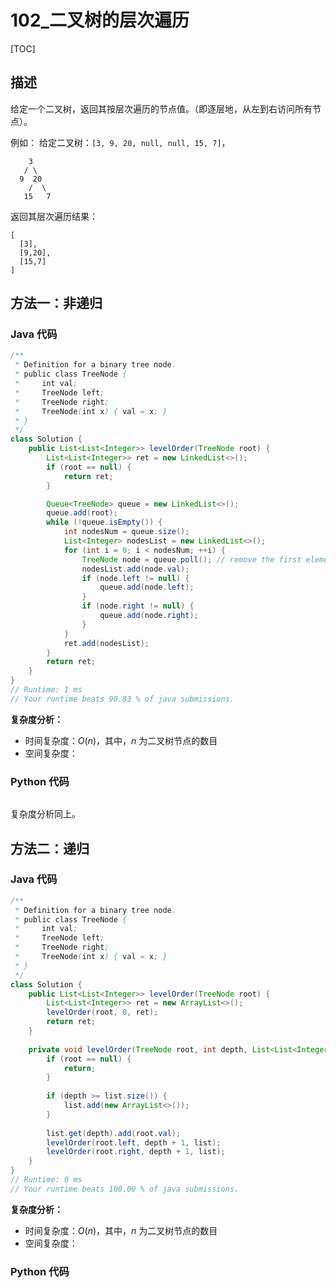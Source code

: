 # 102_二叉树的层次遍历

[TOC]

## 描述

给定一个二叉树，返回其按层次遍历的节点值。（即逐层地，从左到右访问所有节点）。

例如：
给定二叉树：`[3, 9, 20, null, null, 15, 7]`，

```
    3
   / \
  9  20
    /  \
   15   7
```

返回其层次遍历结果：

```
[
  [3],
  [9,20],
  [15,7]
]
```

## 方法一：非递归

### Java 代码

```java
/**
 * Definition for a binary tree node.
 * public class TreeNode {
 *     int val;
 *     TreeNode left;
 *     TreeNode right;
 *     TreeNode(int x) { val = x; }
 * }
 */
class Solution {
    public List<List<Integer>> levelOrder(TreeNode root) {
		List<List<Integer>> ret = new LinkedList<>();
		if (root == null) {
			return ret;
		}

		Queue<TreeNode> queue = new LinkedList<>();
		queue.add(root);
		while (!queue.isEmpty()) {
			int nodesNum = queue.size();
			List<Integer> nodesList = new LinkedList<>();
			for (int i = 0; i < nodesNum; ++i) {
				TreeNode node = queue.poll(); // remove the first element
				nodesList.add(node.val);
				if (node.left != null) {
					queue.add(node.left);
				}
				if (node.right != null) {
					queue.add(node.right);
				}
			}
			ret.add(nodesList);
		}
		return ret;
    }
}
// Runtime: 1 ms
// Your runtime beats 90.83 % of java submissions.
```

**复杂度分析：**

- 时间复杂度：$O(n)$，其中，$n$ 为二叉树节点的数目
- 空间复杂度：

### Python 代码

```python

```

复杂度分析同上。

## 方法二：递归

### Java 代码

```java
/**
 * Definition for a binary tree node.
 * public class TreeNode {
 *     int val;
 *     TreeNode left;
 *     TreeNode right;
 *     TreeNode(int x) { val = x; }
 * }
 */
class Solution {
    public List<List<Integer>> levelOrder(TreeNode root) {
        List<List<Integer>> ret = new ArrayList<>();
        levelOrder(root, 0, ret);
        return ret;
    }
    
    private void levelOrder(TreeNode root, int depth, List<List<Integer>> list) {
        if (root == null) {
            return;
        }
        
        if (depth >= list.size()) {
            list.add(new ArrayList<>());
        }
        
        list.get(depth).add(root.val);
        levelOrder(root.left, depth + 1, list);
        levelOrder(root.right, depth + 1, list);
    }
}
// Runtime: 0 ms
// Your runtime beats 100.00 % of java submissions.
```

**复杂度分析：**

- 时间复杂度：$O(n)$，其中，$n$ 为二叉树节点的数目
- 空间复杂度：

### Python 代码


